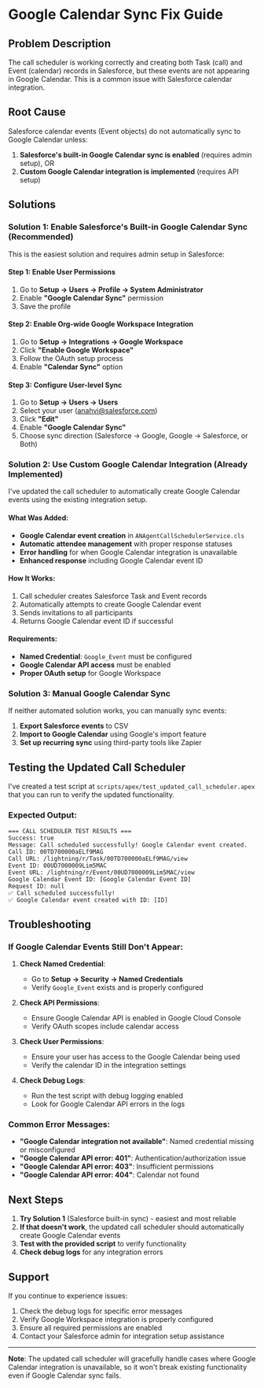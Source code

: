 # Google Calendar Sync Fix Guide

## Problem Description

The call scheduler is working correctly and creating both Task (call) and Event (calendar) records in Salesforce, but these events are not appearing in Google Calendar. This is a common issue with Salesforce calendar integration.

## Root Cause

Salesforce calendar events (Event objects) do not automatically sync to Google Calendar unless:
1. **Salesforce's built-in Google Calendar sync is enabled** (requires admin setup), OR
2. **Custom Google Calendar integration is implemented** (requires API setup)

## Solutions

### Solution 1: Enable Salesforce's Built-in Google Calendar Sync (Recommended)

This is the easiest solution and requires admin setup in Salesforce:

#### Step 1: Enable User Permissions
1. Go to **Setup → Users → Profile → System Administrator**
2. Enable **"Google Calendar Sync"** permission
3. Save the profile

#### Step 2: Enable Org-wide Google Workspace Integration
1. Go to **Setup → Integrations → Google Workspace**
2. Click **"Enable Google Workspace"**
3. Follow the OAuth setup process
4. Enable **"Calendar Sync"** option

#### Step 3: Configure User-level Sync
1. Go to **Setup → Users → Users**
2. Select your user (anahvi@salesforce.com)
3. Click **"Edit"**
4. Enable **"Google Calendar Sync"**
5. Choose sync direction (Salesforce → Google, Google → Salesforce, or Both)

### Solution 2: Use Custom Google Calendar Integration (Already Implemented)

I've updated the call scheduler to automatically create Google Calendar events using the existing integration setup.

#### What Was Added:
- **Google Calendar event creation** in `ANAgentCallSchedulerService.cls`
- **Automatic attendee management** with proper response statuses
- **Error handling** for when Google Calendar integration is unavailable
- **Enhanced response** including Google Calendar event ID

#### How It Works:
1. Call scheduler creates Salesforce Task and Event records
2. Automatically attempts to create Google Calendar event
3. Sends invitations to all participants
4. Returns Google Calendar event ID if successful

#### Requirements:
- **Named Credential**: `Google_Event` must be configured
- **Google Calendar API access** must be enabled
- **Proper OAuth setup** for Google Workspace

### Solution 3: Manual Google Calendar Sync

If neither automated solution works, you can manually sync events:

1. **Export Salesforce events** to CSV
2. **Import to Google Calendar** using Google's import feature
3. **Set up recurring sync** using third-party tools like Zapier

## Testing the Updated Call Scheduler

I've created a test script at `scripts/apex/test_updated_call_scheduler.apex` that you can run to verify the updated functionality.

### Expected Output:
```
=== CALL SCHEDULER TEST RESULTS ===
Success: true
Message: Call scheduled successfully! Google Calendar event created.
Call ID: 00TD700000aELf9MAG
Call URL: /lightning/r/Task/00TD700000aELf9MAG/view
Event ID: 00UD7000009Lim5MAC
Event URL: /lightning/r/Event/00UD7000009Lim5MAC/view
Google Calendar Event ID: [Google Calendar Event ID]
Request ID: null
✅ Call scheduled successfully!
✅ Google Calendar event created with ID: [ID]
```

## Troubleshooting

### If Google Calendar Events Still Don't Appear:

1. **Check Named Credential**:
   - Go to **Setup → Security → Named Credentials**
   - Verify `Google_Event` exists and is properly configured

2. **Check API Permissions**:
   - Ensure Google Calendar API is enabled in Google Cloud Console
   - Verify OAuth scopes include calendar access

3. **Check User Permissions**:
   - Ensure your user has access to the Google Calendar being used
   - Verify the calendar ID in the integration settings

4. **Check Debug Logs**:
   - Run the test script with debug logging enabled
   - Look for Google Calendar API errors in the logs

### Common Error Messages:

- **"Google Calendar integration not available"**: Named credential missing or misconfigured
- **"Google Calendar API error: 401"**: Authentication/authorization issue
- **"Google Calendar API error: 403"**: Insufficient permissions
- **"Google Calendar API error: 404"**: Calendar not found

## Next Steps

1. **Try Solution 1** (Salesforce built-in sync) - easiest and most reliable
2. **If that doesn't work**, the updated call scheduler should automatically create Google Calendar events
3. **Test with the provided script** to verify functionality
4. **Check debug logs** for any integration errors

## Support

If you continue to experience issues:
1. Check the debug logs for specific error messages
2. Verify Google Workspace integration is properly configured
3. Ensure all required permissions are enabled
4. Contact your Salesforce admin for integration setup assistance

---

**Note**: The updated call scheduler will gracefully handle cases where Google Calendar integration is unavailable, so it won't break existing functionality even if Google Calendar sync fails. 